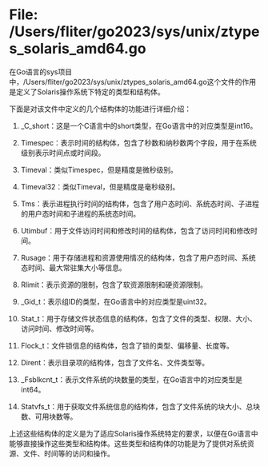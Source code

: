 # File: /Users/fliter/go2023/sys/unix/ztypes_solaris_amd64.go

在Go语言的sys项目中，/Users/fliter/go2023/sys/unix/ztypes_solaris_amd64.go这个文件的作用是定义了Solaris操作系统下特定的类型和结构体。

下面是对该文件中定义的几个结构体的功能进行详细介绍：

1. _C_short：这是一个C语言中的short类型，在Go语言中的对应类型是int16。

2. Timespec：表示时间的结构体，包含了秒数和纳秒数两个字段，用于在系统级别表示时间点或时间段。

3. Timeval：类似Timespec，但是精度是微秒级别。

4. Timeval32：类似Timeval，但是精度是毫秒级别。

5. Tms：表示进程执行时间的结构体，包含了用户态时间、系统态时间、子进程的用户态时间和子进程的系统态时间。

6. Utimbuf：用于文件访问时间和修改时间的结构体，包含了访问时间和修改时间。

7. Rusage：用于存储进程和资源使用情况的结构体，包含了用户态时间、系统态时间、最大常驻集大小等信息。

8. Rlimit：表示资源的限制，包含了软资源限制和硬资源限制。

9. _Gid_t：表示组ID的类型，在Go语言中的对应类型是uint32。

10. Stat_t：用于存储文件状态信息的结构体，包含了文件的类型、权限、大小、访问时间、修改时间等。

11. Flock_t：文件锁信息的结构体，包含了锁的类型、偏移量、长度等。

12. Dirent：表示目录项的结构体，包含了文件名、文件类型等。

13. _Fsblkcnt_t：表示文件系统的块数量的类型，在Go语言中的对应类型是int64。

14. Statvfs_t：用于获取文件系统信息的结构体，包含了文件系统的块大小、总块数、可用块数等。

上述这些结构体的定义是为了适应Solaris操作系统特定的要求，以便在Go语言中能够直接操作这些类型和结构体。这些类型和结构体的功能是为了提供对系统资源、文件、时间等的访问和操作。

